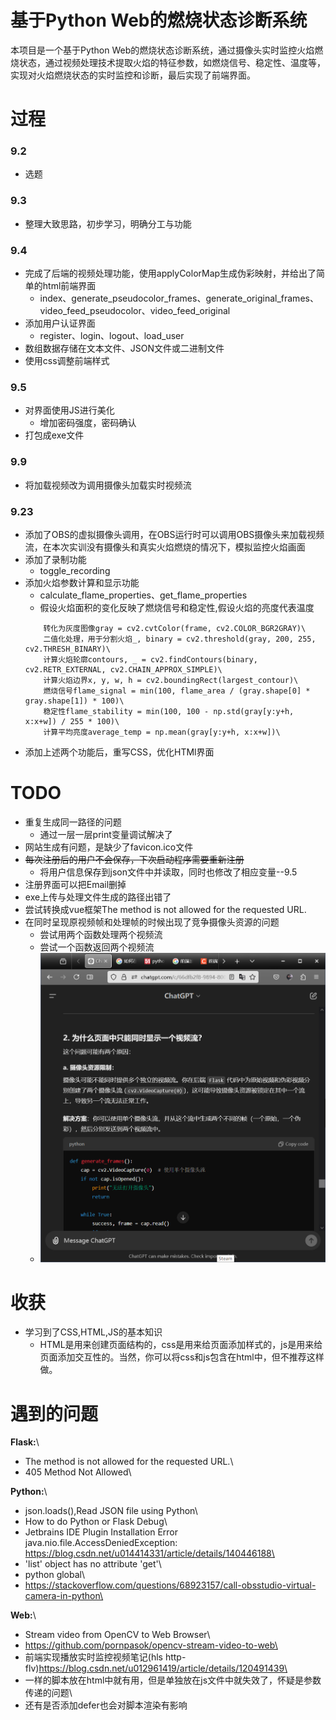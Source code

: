 # 基于Python Web的燃烧状态诊断系统
本项目是一个基于Python Web的燃烧状态诊断系统，通过摄像头实时监控火焰燃烧状态，通过视频处理技术提取火焰的特征参数，如燃烧信号、稳定性、温度等，实现对火焰燃烧状态的实时监控和诊断，最后实现了前端界面。
# 过程
### 9.2
- 选题
### 9.3
- 整理大致思路，初步学习，明确分工与功能
### 9.4
- 完成了后端的视频处理功能，使用applyColorMap生成伪彩映射，并给出了简单的html前端界面
  - index、generate_pseudocolor_frames、generate_original_frames、video_feed_pseudocolor、video_feed_original
- 添加用户认证界面
  - register、login、logout、load_user
- 数组数据存储在文本文件、JSON文件或二进制文件
- 使用css调整前端样式
### 9.5
- 对界面使用JS进行美化
  - 增加密码强度，密码确认
- 打包成exe文件
### 9.9
- 将加载视频改为调用摄像头加载实时视频流
### 9.23
- 添加了OBS的虚拟摄像头调用，在OBS运行时可以调用OBS摄像头来加载视频流，在本次实训没有摄像头和真实火焰燃烧的情况下，模拟监控火焰画面
- 添加了录制功能
  - toggle_recording
- 添加火焰参数计算和显示功能
  - calculate_flame_properties、get_flame_properties
  - 假设火焰面积的变化反映了燃烧信号和稳定性,假设火焰的亮度代表温度
  ```
      转化为灰度图像gray = cv2.cvtColor(frame, cv2.COLOR_BGR2GRAY)\
      二值化处理，用于分割火焰_, binary = cv2.threshold(gray, 200, 255, cv2.THRESH_BINARY)\
      计算火焰轮廓contours, _ = cv2.findContours(binary, cv2.RETR_EXTERNAL, cv2.CHAIN_APPROX_SIMPLE)\
      计算火焰边界x, y, w, h = cv2.boundingRect(largest_contour)\
      燃烧信号flame_signal = min(100, flame_area / (gray.shape[0] * gray.shape[1]) * 100)\
      稳定性flame_stability = min(100, 100 - np.std(gray[y:y+h, x:x+w]) / 255 * 100)\
      计算平均亮度average_temp = np.mean(gray[y:y+h, x:x+w])\
  ```
- 添加上述两个功能后，重写CSS，优化HTMl界面

# TODO
* 重复生成同一路径的问题
  * 通过一层一层print变量调试解决了
* 网站生成有问题，是缺少了favicon.ico文件
* ~~每次注册后的用户不会保存，下次启动程序需要重新注册~~
  * 将用户信息保存到json文件中并读取，同时也修改了相应变量--9.5
* 注册界面可以把Email删掉
* exe上传与处理文件生成的路径出错了
* 尝试转换成vue框架The method is not allowed for the requested URL.
* 在同时呈现原视频帧和处理帧的时候出现了竞争摄像头资源的问题
  * 尝试用两个函数处理两个视频流
  * 尝试一个函数返回两个视频流
  * ![img.png](img.png)
# 收获
* 学习到了CSS,HTML,JS的基本知识
  * HTML是用来创建页面结构的，css是用来给页面添加样式的，js是用来给页面添加交互性的。当然，你可以将css和js包含在html中，但不推荐这样做。
# 遇到的问题
**Flask:**\
* The method is not allowed for the requested URL.\
* 405 Method Not Allowed\

**Python:**\
* json.loads(),Read JSON file using Python\
* How to do Python or Flask Debug\
* Jetbrains IDE Plugin Installation Error java.nio.file.AccessDeniedException: https://blog.csdn.net/u014414331/article/details/140446188\
* 'list' object has no attribute 'get'\
* python global\
* https://stackoverflow.com/questions/68923157/call-obsstudio-virtual-camera-in-python\

**Web:**\
* Stream video from OpenCV to Web Browser\
* https://github.com/pornpasok/opencv-stream-video-to-web\
* 前端实现播放实时监控视频笔记(hls http-flv)https://blog.csdn.net/u012961419/article/details/120491439\
* 一样的脚本放在html中就有用，但是单独放在js文件中就失效了，怀疑是参数传递的问题\
* 还有是否添加defer也会对脚本渲染有影响

